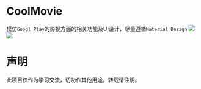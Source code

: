# CoolMovie
模仿`Googl Play`的影视方面的相关功能及UI设计，尽量遵循`Material Design`
![](https://github.com/lilincpp/CoolMovie/blob/master/img/home1.png)
![](https://github.com/lilincpp/CoolMovie/blob/master/img/detail1.png)

# 声明
此项目仅作为学习交流，切勿作其他用途，转载请注明。
